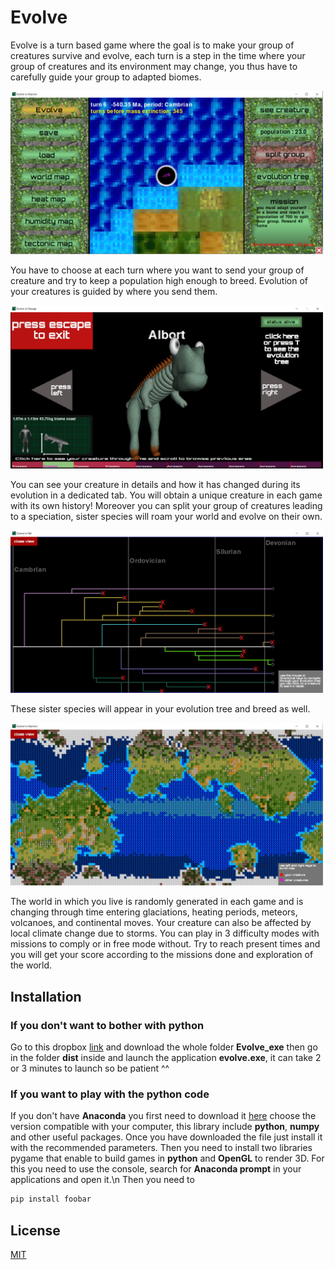 # Evolve

Evolve is a turn based game where the goal is to make your group of creatures survive and evolve, each turn is a step in the time where your group of creatures and its environment may change, you thus have to carefully guide your group to adapted biomes.

<p align="left">
  <img src="menu.png" width="500" title="hover text">
</p>

You have to choose at each turn where you want to send your group of creature and try to keep a population high enough to breed. Evolution of your creatures is guided by where you send them.

<p align="left">
  <img src="creature.png" width="500" title="hover text">
</p>

You can see your creature in details and how it has changed during its evolution in a dedicated tab. You will obtain a unique creature in each game with its own history! Moreover you can split your group of creatures leading to a speciation, sister species will roam your world and evolve on their own.

<p align="left">
  <img src="tree.png" width="500" title="hover text">
</p>

These sister species will appear in your evolution tree and breed as well.

<p align="left">
  <img src="map.png" width="500" title="hover text">
</p>

The world in which you live is randomly generated in each game and is changing through time entering glaciations, heating periods, meteors, volcanoes, and continental moves. Your creature can also be affected by local climate change due to storms.
You can play in 3 difficulty modes with missions to comply or in free mode without. Try to reach present times and you will get your score according to the missions done and exploration of the world.

## Installation

### If you don't want to bother with python

Go to this dropbox [link](https://pip.pypa.io/en/stable/) and download the whole folder **Evolve_exe** then go in the folder **dist** inside and launch the application **evolve.exe**, it can take 2 or 3 minutes to launch so be patient ^^


### If you want to play with the python code

If you don't have **Anaconda** you first need to download it [here](https://www.anaconda.com/products/individual) choose the version compatible with your computer, this library include **python**, **numpy** and other useful packages.
Once you have downloaded the file just install it with the recommended parameters.
Then you need to install two libraries pygame that enable to build games in **python** and **OpenGL** to render 3D.
For this you need to use the console, search for **Anaconda prompt** in your applications and open it.\n
Then you need to
```bash
pip install foobar
```


## License
[MIT](https://choosealicense.com/licenses/mit/)
